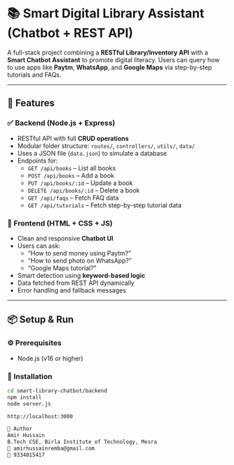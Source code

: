 # 📚 Smart Digital Library Assistant (Chatbot + REST API)

A full-stack project combining a **RESTful Library/Inventory API** with a **Smart Chatbot Assistant** to promote digital literacy. Users can query how to use apps like **Paytm**, **WhatsApp**, and **Google Maps** via step-by-step tutorials and FAQs.

---

## 🚀 Features

### ✅ Backend (Node.js + Express)
- RESTful API with full **CRUD operations**
- Modular folder structure: `routes/`, `controllers/`, `utils/`, `data/`
- Uses a JSON file (`data.json`) to simulate a database
- Endpoints for:
  - `GET /api/books` – List all books
  - `POST /api/books` – Add a book
  - `PUT /api/books/:id` – Update a book
  - `DELETE /api/books/:id` – Delete a book
  - `GET /api/faqs` – Fetch FAQ data
  - `GET /api/tutorials` – Fetch step-by-step tutorial data

### 💬 Frontend (HTML + CSS + JS)
- Clean and responsive **Chatbot UI**
- Users can ask:
  - “How to send money using Paytm?”
  - “How to send photo on WhatsApp?”
  - “Google Maps tutorial?”
- Smart detection using **keyword-based logic**
- Data fetched from REST API dynamically
- Error handling and fallback messages

---

## 📦 Setup & Run

### ⚙️ Prerequisites
- Node.js (v16 or higher)

### 🔧 Installation

```bash
cd smart-library-chatbot/backend
npm install
node server.js

http://localhost:3000

📝 Author
Amir Hussain
B.Tech CSE, Birla Institute of Technology, Mesra
📧 amirhussainremba@gmail.com
📱 9334015417